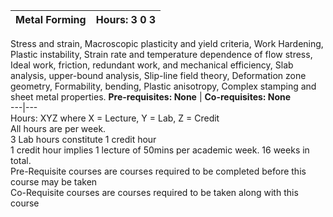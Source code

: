 **Metal Forming** | **Hours: 3 0 3**  
---|---  
Stress and strain, Macroscopic plasticity and yield criteria, Work Hardening, Plastic instability, Strain rate and temperature dependence of flow stress, Ideal work, friction, redundant work, and mechanical efficiency, Slab analysis, upper-bound analysis, Slip-line field theory, Deformation zone geometry, Formability, bending, Plastic anisotropy, Complex stamping and sheet metal properties.
**Pre-requisites: None** | **Co-requisites: None**  
---|---  
Hours: XYZ where X = Lecture, Y = Lab, Z = Credit  
All hours are per week.  
3 Lab hours constitute 1 credit hour  
1 credit hour implies 1 lecture of 50mins per academic week. 16 weeks in total.  
Pre-Requisite courses are courses required to be completed before this course may be taken  
Co-Requisite courses are courses required to be taken along with this course
